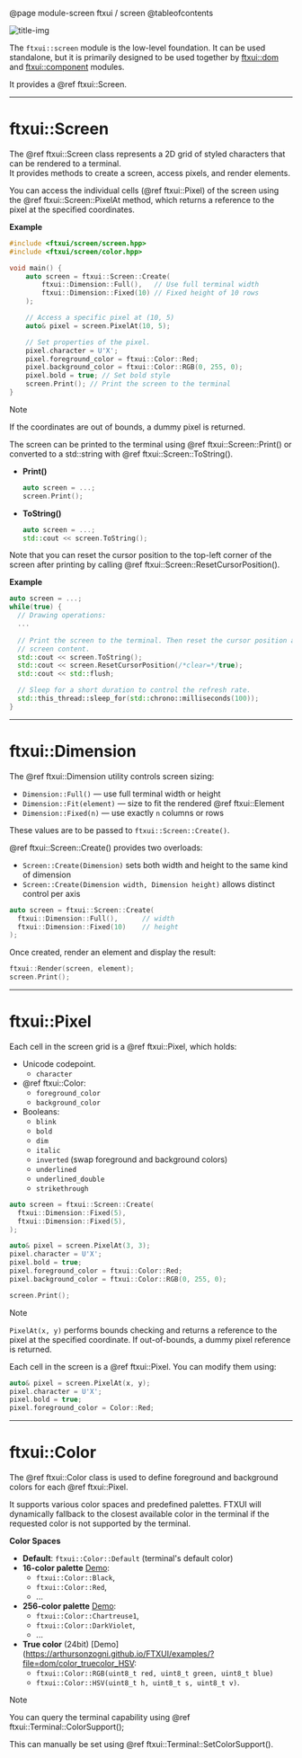 @page module-screen ftxui / screen
@tableofcontents

![title-img](https://nsm09.casimages.com/img/2025/05/31//2505310207423242518595348.png)

The `ftxui::screen` module is the low-level foundation. It can be used
standalone, but it is primarily designed to be used together by
[ftxui::dom](module-dom.html) and [ftxui::component](module-component.html)
modules.

It provides a @ref ftxui::Screen.

---

# ftxui::Screen

The @ref ftxui::Screen class represents a 2D grid of styled characters that can
be rendered to a terminal.  
It provides methods to create a screen, access pixels, and render elements.

You can access the individual cells (@ref ftxui::Pixel) of the screen using 
the @ref ftxui::Screen::PixelAt method, which returns a reference
to the pixel at the specified coordinates.

**Example**
```cpp
#include <ftxui/screen/screen.hpp>
#include <ftxui/screen/color.hpp>

void main() {
    auto screen = ftxui::Screen::Create(
        ftxui::Dimension::Full(),   // Use full terminal width
        ftxui::Dimension::Fixed(10) // Fixed height of 10 rows
    );

    // Access a specific pixel at (10, 5)
    auto& pixel = screen.PixelAt(10, 5);

    // Set properties of the pixel.
    pixel.character = U'X';
    pixel.foreground_color = ftxui::Color::Red;
    pixel.background_color = ftxui::Color::RGB(0, 255, 0);
    pixel.bold = true; // Set bold style
    screen.Print(); // Print the screen to the terminal
}
```

> [!note]
> If the coordinates are out of bounds, a dummy pixel is returned.

The screen can be printed to the terminal using @ref ftxui::Screen::Print() or
converted to a std::string with @ref ftxui::Screen::ToString().

<div class="tabbed">
 
- <b class="tab-title">Print()</b>
  ```cpp
  auto screen = ...;
  screen.Print();
  ```
- <b class="tab-title">ToString()</b>
  ```cpp
  auto screen = ...;
  std::cout << screen.ToString();
  ```
 
</div>

Note that you can reset the cursor position to the top-left corner of the
screen after printing by calling @ref ftxui::Screen::ResetCursorPosition().

**Example**
```cpp
auto screen = ...;
while(true) {
  // Drawing operations:
  ...
  
  // Print the screen to the terminal. Then reset the cursor position and the
  // screen content.
  std::cout << screen.ToString();
  std::cout << screen.ResetCursorPosition(/*clear=*/true);
  std::cout << std::flush;

  // Sleep for a short duration to control the refresh rate.
  std::this_thread::sleep_for(std::chrono::milliseconds(100));
}
```

---

# ftxui::Dimension

The @ref ftxui::Dimension utility controls screen sizing:

* `Dimension::Full()` — use full terminal width or height
* `Dimension::Fit(element)` — size to fit the rendered @ref ftxui::Element
* `Dimension::Fixed(n)` — use exactly `n` columns or rows

These values are to be passed to `ftxui::Screen::Create()`.

@ref ftxui::Screen::Create() provides two overloads:

- `Screen::Create(Dimension)` sets both width and height to the same kind of dimension
- `Screen::Create(Dimension width, Dimension height)` allows distinct control per axis

```cpp
auto screen = ftxui::Screen::Create(
  ftxui::Dimension::Full(),      // width
  ftxui::Dimension::Fixed(10)    // height
);
```

Once created, render an element and display the result:

```cpp
ftxui::Render(screen, element);
screen.Print();
```

---

# ftxui::Pixel

Each cell in the screen grid is a @ref ftxui::Pixel, which holds:

- Unicode codepoint.
    - `character`
- @ref ftxui::Color:
    - `foreground_color`
    - `background_color`
- Booleans:
    - `blink`
    - `bold`
    - `dim`
    - `italic`
    - `inverted` (swap foreground and background colors)
    - `underlined`
    - `underlined_double`
    - `strikethrough`


```cpp
auto screen = ftxui::Screen::Create(
  ftxui::Dimension::Fixed(5),
  ftxui::Dimension::Fixed(5),
);

auto& pixel = screen.PixelAt(3, 3);
pixel.character = U'X';
pixel.bold = true;
pixel.foreground_color = ftxui::Color::Red;
pixel.background_color = ftxui::Color::RGB(0, 255, 0);

screen.Print();
```

> [!note]
> `PixelAt(x, y)` performs bounds checking and returns a reference to the pixel
> at the specified coordinate. If out-of-bounds, a dummy pixel reference is
> returned.


Each cell in the screen is a @ref ftxui::Pixel. You can modify them using:

```cpp
auto& pixel = screen.PixelAt(x, y);
pixel.character = U'X';
pixel.bold = true;
pixel.foreground_color = Color::Red;
```

---

# ftxui::Color

The @ref ftxui::Color class is used to define foreground and background colors for each @ref ftxui::Pixel.

It supports various color spaces and predefined palettes. FTXUI will
dynamically fallback to the closest available color in the terminal if the
requested color is not supported by the terminal.

**Color Spaces**

- **Default**: `ftxui::Color::Default` (terminal's default color)
- **16-color palette** [Demo](https://arthursonzogni.github.io/FTXUI/examples/?file=dom/color_gallery):
    - `ftxui::Color::Black`,
    - `ftxui::Color::Red`,
    - ...
- **256-color palette** [Demo](https://arthursonzogni.github.io/FTXUI/examples/?file=dom/color_palette256):
    - `ftxui::Color::Chartreuse1`,
    - `ftxui::Color::DarkViolet`,
    - ...
- **True color** (24bit) [Demo](https://arthursonzogni.github.io/FTXUI/examples/?file=dom/color_truecolor_HSV:
    - `ftxui::Color::RGB(uint8_t red, uint8_t green, uint8_t blue)`
    - `ftxui::Color::HSV(uint8_t h, uint8_t s, uint8_t v)`.
    

> [!note]
> You can query the terminal capability using @ref ftxui::Terminal::ColorSupport();
>
> This can manually be set using @ref ftxui::Terminal::SetColorSupport().
